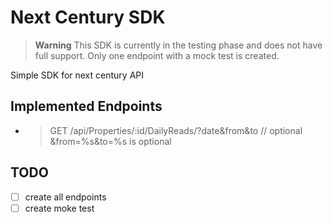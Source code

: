 # Next Century SDK

> **Warning**
> This SDK is currently in the testing phase and does not have full support. Only one endpoint with a mock test is created.

Simple SDK for next century API

## Implemented Endpoints

- > GET /api/Properties/:id/DailyReads/?date&from&to // optional &from=%s&to=%s is optional

## TODO

- [ ] create all endpoints
- [ ] create moke test
